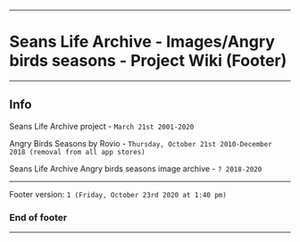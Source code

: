 
***

# Seans Life Archive - Images/Angry birds seasons - Project Wiki (Footer)

***

## Info

Seans Life Archive project - `March 21st 2001-2020`

Angry Birds Seasons by Rovio - `Thursday, October 21st 2010-December 2018 (removal from all app stores)`

Seans Life Archive Angry birds seasons image archive - `? 2018-2020`

***

Footer version: `1 (Friday, October 23rd 2020 at 1:40 pm)`

### End of footer

***
